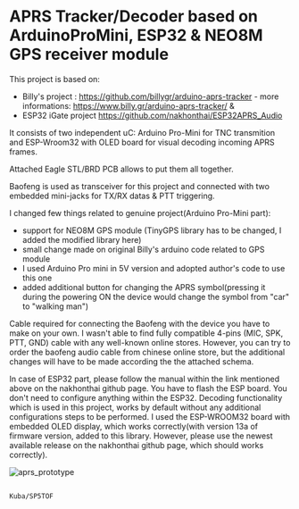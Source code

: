 # APRS Tracker/Decoder based on ArduinoProMini, ESP32 & NEO8M GPS receiver module
This project is based on:

- Billy's project : https://github.com/billygr/arduino-aprs-tracker  - more informations: https://www.billy.gr/arduino-aprs-tracker/ &
- ESP32 iGate project https://github.com/nakhonthai/ESP32APRS_Audio

It consists of two independent uC: Arduino Pro-Mini for TNC transmition and ESP-Wroom32 with OLED board for visual decoding incoming APRS frames.

Attached Eagle STL/BRD PCB allows to put them all together.

Baofeng is used as transceiver for this project and connected with two embedded mini-jacks for TX/RX datas & PTT triggering.

I changed few things related to genuine project(Arduino Pro-Mini part):
- support for NEO8M GPS module (TinyGPS library has to be changed, I added the modified library here)
- small change made on original Billy's arduino code related to GPS module
- I used Arduino Pro mini in 5V version and adopted author's code to use this one
- added additional button for changing the APRS symbol(pressing it during the powering ON the device would change the symbol from "car" to "walking man")
  
Cable required for connecting the Baofeng with the device you have to make on your own. I wasn't able to find fully compatible 4-pins (MIC, SPK, PTT, GND) cable with any well-known online stores. However, you can try to order the baofeng audio cable from chinese online store, but the additional changes will have to be made according the the attached schema.

In case of ESP32 part, please follow the manual within the link mentioned above on the nakhonthai github page. 
You have to flash the ESP board. You don't need to configure anything within the ESP32. 
Decoding functionality which is used in this project, works by default without any additional configurations steps to be performed.
I used the ESP-WROOM32 board with embedded OLED display, which works correctly(with version 13a of firmware version, added to this library. However, please use the newest available release on the nakhonthai github page, which should works correctly).

![aprs_prototype](https://github.com/user-attachments/assets/40e736f6-90e2-47d5-a0e7-e9b05a96ee4d)

                                                                                                                                                            Kuba/SP5TOF

